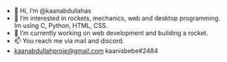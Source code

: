 - 👋 Hi, I’m @kaanabdullahas
- 👀 I’m interested in rockets, mechanics, web and desktop programming. Im using C, Python, HTML, CSS.
- 🌱 I’m currently working on web development and building a rocket.
- 📫 You reach me via mail and discord. 
- kaanabdullahproje@gmail.com kaanisbebe#2484

